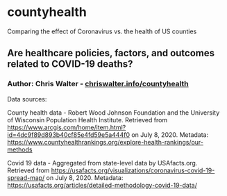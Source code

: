 # countyhealth
Comparing the effect of Coronavirus vs. the health of US counties

## Are healthcare policies, factors, and outcomes related to COVID-19 deaths?
### Author: Chris Walter - [chriswalter.info/countyhealth](https//:chriswalter.info/countyhealth)

Data sources: 

County health data - Robert Wood Johnson Foundation and the University of Wisconsin Population Health Institute. Retrieved from https://www.arcgis.com/home/item.html?id=4dc9f89d893b40cf85e4fd59e5a444f0 on July 8, 2020. Metadata: https://www.countyhealthrankings.org/explore-health-rankings/our-methods
               
Covid 19 data - Aggregated from state-level data by USAfacts.org. Retrieved from https://usafacts.org/visualizations/coronavirus-covid-19-spread-map/ on July 8, 2020. Metadata: https://usafacts.org/articles/detailed-methodology-covid-19-data/
